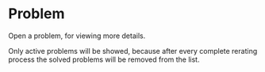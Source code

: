 # Problem 

Open a problem, for viewing more details.

Only active problems will be showed, because after every complete rerating process the solved problems will be removed from the list.
